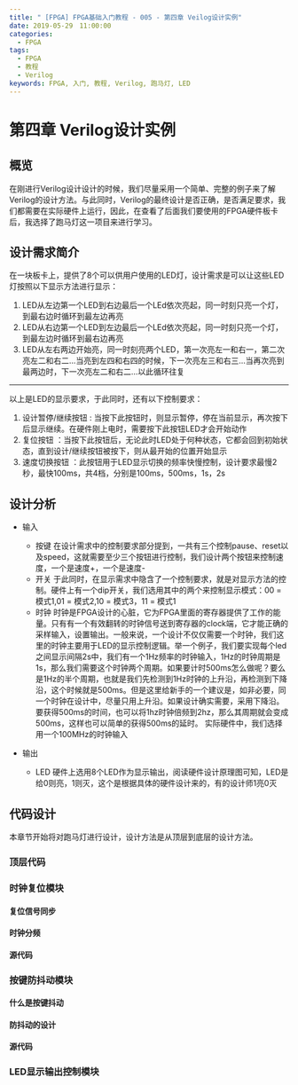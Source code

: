 ```yaml
---
title: " [FPGA] FPGA基础入门教程 - 005 - 第四章 Veilog设计实例"
date: 2019-05-29　11:00:00
categories:
  - FPGA
tags:
  - FPGA
  - 教程
  - Verilog
keywords: FPGA, 入门, 教程, Verilog, 跑马灯, LED
---
```


# 第四章 Verilog设计实例

## 概览
在刚进行Verilog设计设计的时候，我们尽量采用一个简单、完整的例子来了解Verilog的设计方法。与此同时，Verilog的最终设计是否正确，是否满足要求，我们都需要在实际硬件上运行，因此，在查看了后面我们要使用的FPGA硬件板卡后，我选择了跑马灯这一项目来进行学习。

## 设计需求简介
在一块板卡上，提供了8个可以供用户使用的LED灯，设计需求是可以让这些LED灯按照以下显示方法进行显示：
1. LED从左边第一个LED到右边最后一个LEd依次亮起，同一时刻只亮一个灯，到最右边时循环到最左边再亮
2. LED从右边第一个LED到左边最后一个LEd依次亮起，同一时刻只亮一个灯，到最左边时循环到最右边再亮
3. LED从左右两边开始亮，同一时刻亮两个LED，第一次亮左一和右一，第二次亮左二和右二...当亮到左四和右四的时候，下一次亮左三和右三...当再次亮到最两边时，下一次亮左二和右二...以此循环往复
---
以上是LED的显示要求，于此同时，还有以下控制要求：
1. 设计暂停/继续按钮 : 当按下此按钮时，则显示暂停，停在当前显示，再次按下后显示继续。在硬件刚上电时，需要按下此按钮LED才会开始动作
2. 复位按钮 ：当按下此按钮后，无论此时LED处于何种状态，它都会回到初始状态，直到设计/继续按钮被按下，则从最开始的位置开始显示
3. 速度切换按钮 ：此按钮用于LED显示切换的频率快慢控制，设计要求最慢2秒，最快100ms，共4档，分别是100ms，500ms，1s，2s

## 设计分析

- 输入
  - 按键
  在设计需求中的控制要求部分提到，一共有三个控制pause、reset以及speed，这就需要至少三个按钮进行控制，我们设计两个按钮来控制速度，一个是速度+，一个是速度-
  - 开关
  于此同时，在显示需求中隐含了一个控制要求，就是对显示方法的控制。硬件上有一个dip开关，我们选用其中的两个来控制显示模式：00 = 模式1,01 = 模式2,10 = 模式3，11 = 模式1
  - 时钟
  时钟是FPGA设计的心脏，它为FPGA里面的寄存器提供了工作的能量。只有有一个有效翻转的时钟信号送到寄存器的clock端，它才能正确的采样输入，设置输出。一般来说，一个设计不仅仅需要一个时钟，我们这里的时钟主要用于LED的显示控制逻辑。举一个例子，我们要实现每个led之间显示间隔2s中，我们有一个1Hz频率的时钟输入，1Hz的时钟周期是1s，那么我们需要这个时钟两个周期。如果要计时500ms怎么做呢？要么是1Hz的半个周期，也就是我们先检测到1Hz时钟的上升沿，再检测到下降沿，这个时候就是500ms。但是这里给新手的一个建议是，如非必要，同一个时钟在设计中，尽量只用上升沿。如果设计确实需要，采用下降沿。要获得500ms的时间，也可以将1hz时钟倍频到2hz，那么其周期就会变成500ms，这样也可以简单的获得500ms的延时。
  实际硬件中，我们选择用一个100MHz的时钟输入

- 输出
  - LED
  硬件上选用8个LED作为显示输出，阅读硬件设计原理图可知，LED是给0则亮，1则灭，这个是根据具体的硬件设计来的，有的设计师1亮0灭


## 代码设计
本章节开始将对跑马灯进行设计，设计方法是从顶层到底层的设计方法。

### 顶层代码




### 时钟复位模块

#### 复位信号同步

#### 时钟分频


#### 源代码

### 按键防抖动模块

#### 什么是按键抖动


#### 防抖动的设计



#### 源代码

### LED显示输出控制模块
